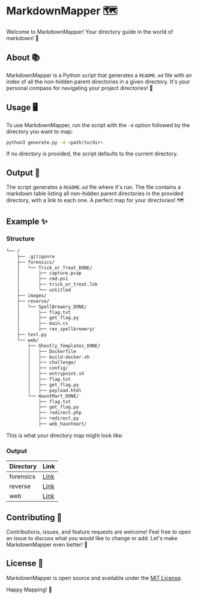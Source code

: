 # MarkdownMapper 🗺️

Welcome to MarkdownMapper! Your directory guide in the world of markdown! 🎉

## About 📚

MarkdownMapper is a Python script that generates a `README.md` file with an index of all the non-hidden parent directories in a given directory. It's your personal compass for navigating your project directories! 🧭

## Usage 🖥️

To use MarkdownMapper, run the script with the `-d` option followed by the directory you want to map:

```bash
python3 generate.py -d <path/to/dir>
```
If no directory is provided, the script defaults to the current directory. 

## Output 📄

The script generates a `README.md` file where it's run. The file contains a markdown table listing all non-hidden parent directories in the provided directory, with a link to each one. A perfect map for your directories! 🗺️

## Example ✨

### Structure
```bash
└── /
    ├── .gitigonre
    ├── forensics/
    │   └── Trick_or_Treat_DONE/
    │       ├── capture.pcap
    │       ├── cmd.ps1
    │       ├── trick_or_treat.lnk
    │       └── untitled
    ├── images/
    ├── reverse/
    │   └── SpellBrewery_DONE/
    │       ├── flag.txt
    │       ├── get_flag.py
    │       ├── main.cs
    │       ├── rev_spellbrewery/
    ├── test.py
    └── web/
        ├── Ghostly_Templates_DONE/
        │   ├── Dockerfile
        │   ├── build-docker.sh
        │   ├── challenge/
        │   ├── config/
        │   ├── entrypoint.sh
        │   ├── flag.txt
        │   ├── get_flag.py
        │   ├── payload.html
        └── HauntMart_DONE/
            ├── flag.txt
            ├── get_flag.py
            ├── redirect.php
            ├── redirect.py
            ├── web_hauntmart/

```
This is what your directory map might look like:
### Output

| Directory | Link |
| --- | --- |
| forensics | [Link](./forensics) |
| reverse | [Link](./reverse) |
| web | [Link](./web) |


## Contributing 🤝

Contributions, issues, and feature requests are welcome! Feel free to open an issue to discuss what you would like to change or add. Let's make MarkdownMapper even better! 🚀

## License 📜

MarkdownMapper is open source and available under the [MIT License](LICENSE).

Happy Mapping! 🎉